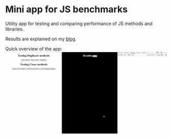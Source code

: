# Mini app for JS benchmarks

Utility app for testing and comparing performance of JS methods and libraries.

Results are explained on my [blog](http://estellepicq.com/blog).

Quick overview of the app:
![benchmarks-js](/images/benchmarks-js.gif "benchmarks-js")